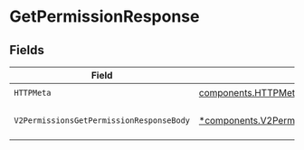 # GetPermissionResponse


## Fields

| Field                                                                                                                   | Type                                                                                                                    | Required                                                                                                                | Description                                                                                                             |
| ----------------------------------------------------------------------------------------------------------------------- | ----------------------------------------------------------------------------------------------------------------------- | ----------------------------------------------------------------------------------------------------------------------- | ----------------------------------------------------------------------------------------------------------------------- |
| `HTTPMeta`                                                                                                              | [components.HTTPMetadata](../../models/components/httpmetadata.md)                                                      | :heavy_check_mark:                                                                                                      | N/A                                                                                                                     |
| `V2PermissionsGetPermissionResponseBody`                                                                                | [*components.V2PermissionsGetPermissionResponseBody](../../models/components/v2permissionsgetpermissionresponsebody.md) | :heavy_minus_sign:                                                                                                      | Permission retrieved successfully                                                                                       |